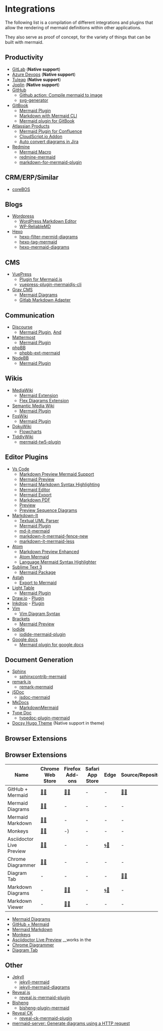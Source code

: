 # Integrations

The following list is a compilation of different integrations and plugins that allow the rendering of mermaid definitions within other applications. 

They also serve as proof of concept, for the variety of things that can be built with mermaid.


## Productivity

- [GitLab](https://docs.gitlab.com/ee/user/markdown.html#diagrams-and-flowcharts) (**Native support**)
- [Azure Devops](https://docs.microsoft.com/en-us/azure/devops/project/wiki/wiki-markdown-guidance?view=azure-devops#add-mermaid-diagrams-to-a-wiki-page) (**Native support**)
- [Tuleap](https://docs.tuleap.org/user-guide/writing-in-tuleap.html#graphs) (**Native support**)
- [Joplin](https://joplinapp.org) (**Native support**)
- [GitHub](https://github.com)
  - [Github action: Compile mermaid to image](https://github.com/neenjaw/compile-mermaid-markdown-action)
  - [svg-generator](https://github.com/SimonKenyonShepard/mermaidjs-github-svg-generator)
- [GitBook](http://gitbook.com)
  - [Mermaid Plugin](https://github.com/JozoVilcek/gitbook-plugin-mermaid)
  - [Markdown with Mermaid CLI](https://github.com/miao1007/gitbook-plugin-mermaid-cli)
  - [Mermaid plugin for GitBook](https://github.com/wwformat/gitbook-plugin-mermaid-pdf)
- [Atlassian Products](https://www.atlassian.com)
  - [Mermaid Plugin for Confluence](https://marketplace.atlassian.com/apps/1214124/mermaid-plugin-for-confluence?hosting=server&tab=overview)
  - [CloudScript.io Addon](https://marketplace.atlassian.com/apps/1219878/cloudscript-io-mermaid-addon?hosting=cloud&tab=overview)
  - [Auto convert diagrams in Jira](https://github.com/coddingtonbear/jirafs-mermaid)
- [Redmine](https://redmine.org)
  - [Mermaid Macro](https://www.redmine.org/plugins/redmine_mermaid_macro)
  - [redmine-mermaid](https://github.com/styz/redmine_mermaid)
  - [markdown-for-mermaid-plugin](https://github.com/jamieh-mongolian/markdown-for-mermaid-plugin)

## CRM/ERP/Similar

  - [coreBOS](http://blog.corebos.org/blog/december2019)

## Blogs

- [Wordpress](https://wordpress.org)
  - [WordPress Markdown Editor](https://wordpress.org/plugins/wp-githuber-md)
  - [WP-ReliableMD](https://wordpress.org/plugins/wp-reliablemd/)
- [Hexo](https://hexo.io)
  - [hexo-filter-mermid-diagrams](https://github.com/webappdevelp/hexo-filter-mermaid-diagrams)
  - [hexo-tag-mermaid](https://github.com/JameChou/hexo-tag-mermaid)
  - [hexo-mermaid-diagrams](https://github.com/mslxl/hexo-mermaid-diagrams)

## CMS

- [VuePress](https://vuepress.vuejs.org/)
  - [Plugin for Mermaid.js](https://github.com/eFrane/vuepress-plugin-mermaidjs)
  - [vuepress-plugin-mermaidjs-cli](https://github.com/gwleclerc/vuepress-plugin-mermaidjs-cli)
- [Grav CMS](https://getgrav.org/)
  - [Mermaid Diagrams](https://github.com/DanielFlaum/grav-plugin-mermaid-diagrams)
  - [Gitlab Markdown Adapter](https://github.com/Goutte/grav-plugin-gitlab-markdown-adapter)

## Communication

- [Discourse](https://discourse.org)
  - [Mermaid Plugin](https://github.com/pnewell/discourse-mermaid), [And](https://github.com/unfoldingWord-dev/discourse-mermaid)
- [Mattermost](https://mattermost.com/)
  - [Mermaid Plugin](https://github.com/SpikeTings/Mermaid)
- [phpBB](https://phpbb.com)
  - [phpbb-ext-mermaid](https://github.com/AlfredoRamos/phpbb-ext-mermaid)
- [NodeBB](https://nodebb.org)
  - [Mermaid Plugin](https://www.npmjs.com/package/nodebb-plugin-mermaid)

## Wikis

- [MediaWiki](https://www.mediawiki.org)
  - [Mermaid Extension](https://www.mediawiki.org/wiki/Extension:Mermaid)
  - [Flex Diagrams Extension](https://www.mediawiki.org/wiki/Extension:Flex_Diagrams)
- [Semantic Media Wiki](https://semantic-mediawiki.org)
  - [Mermaid Plugin](https://github.com/SemanticMediaWiki/Mermaid)
- [FosWiki](https://foswiki.org)
  - [Mermaid Plugin](https://foswiki.org/Extensions/MermaidPlugin)
- [DokuWiki](https://dokuwiki.org)
  - [Flowcharts](https://www.dokuwiki.org/plugin:flowcharts?s[]=mermaid)
- [TiddlyWiki](https://tiddlywiki.com/)
  - [mermaid-tw5-plugin](https://github.com/michaeljmcd/mermaid-tw5-plugin)

## Editor Plugins

- [Vs Code](https://code.visualstudio.com/)
  - [Markdown Preview Mermaid Support](https://marketplace.visualstudio.com/items?itemName=bierner.markdown-mermaid)
  - [Mermaid Preview](https://marketplace.visualstudio.com/items?itemName=vstirbu.vscode-mermaid-preview)
  - [Mermaid Markdown Syntax Highlighting](https://marketplace.visualstudio.com/items?itemName=bpruitt-goddard.mermaid-markdown-syntax-highlighting)
  - [Mermaid Editor](https://marketplace.visualstudio.com/items?itemName=tomoyukim.vscode-mermaid-editor)
  - [Mermaid Export](https://marketplace.visualstudio.com/items?itemName=Gruntfuggly.mermaid-export)
  - [Markdown PDF](https://marketplace.visualstudio.com/items?itemName=yzane.markdown-pdf)
  - [Preview](https://marketplace.visualstudio.com/items?itemName=searKing.preview-vscode)
  - [Preview Sequence Diagrams](https://marketplace.visualstudio.com/items?itemName=arichika.previewseqdiag-vscode)
- [Markdown-It](https://github.com/markdown-it/markdown-it)
  - [Textual UML Parser](https://github.com/manastalukdar/markdown-it-textual-uml)
  - [Mermaid Plugin](https://github.com/tylingsoft/markdown-it-mermaid)
  - [md-it-mermaid](https://github.com/iamcco/md-it-mermaid)
  - [markdown-it-mermaid-fence-new](https://github.com/Revomatico/markdown-it-mermaid-fence-new)
  - [markdown-it-mermaid-less](https://github.com/searKing/markdown-it-mermaid-less)
- [Atom](https://atom.io)
  - [Markdown Preview Enhanced](https://atom.io/packages/markdown-preview-enhanced)
  - [Atom Mermaid](https://atom.io/packages/atom-mermaid)
  - [Language Mermaid Syntax Highlighter](https://atom.io/packages/language-mermaid)
- [Sublime Text 3](https://sublimetext.com)
  - [Mermaid Package](https://packagecontrol.io/packages/Mermaid)
- [Astah](http://astah.net)
  - [Export to Mermaid](https://github.com/Avens666/Astah_Jude_UML_export_to_Markdown-mermaid-Plantuml-)
- [Light Table](http://lighttable.com/)
  - [Mermaid Plugin](https://github.com/cldwalker/Mermaid)
- [Draw.io](http://draw.io) - [Plugin](https://github.com/nopeslide/drawio_mermaid_plugin)
- [Inkdrop](http://inkdrop.app) - [Plugin](https://github.com/inkdropapp/inkdrop-mermaid)
- [Vim](https://vim.org)
  - [Vim Diagram Syntax](https://github.com/zhaozg/vim-diagram)
- [Brackets](http://brackets.io/)
  - [Mermaid Preview](https://s3.amazonaws.com/extend.brackets/alanhohn.mermaid-preview/alanhohn.mermaid-preview-1.0.2.zip)
- [Iodide](https://github.com/iodide-project/iodide)
  - [iodide-mermaid-plugin](https://github.com/iodide-project/iodide-mermaid-plugin)
- [Google docs](https://docs.google.com/)
  - [Mermaid plugin for google docs](https://workspace.google.com/marketplace/app/mermaid/636321283856)

## Document Generation

- [Sphinx](https://www.sphinx-doc.org/en/master/)
  - [sphinxcontrib-mermaid](https://github.com/mgaitan/sphinxcontrib-mermaid)
- [remark.js](https://remark.js.org/)
  - [remark-mermaid](https://github.com/temando/remark-mermaid)
- [jSDoc](https://jsdoc.app/)
  - [jsdoc-mermaid](https://github.com/Jellyvision/jsdoc-mermaid)
- [MkDocs](https://mkdocs.org)
  - [MarkdownMermaid](https://github.com/sebastienwarin/mkdocs-mermaid-plugin)
- [Type Doc](https://typedoc.org/)
  - [typedoc-plugin-mermaid](https://www.npmjs.com/package/typedoc-plugin-mermaid)
- [Docsy Hugo Theme](https://www.docsy.dev/docs/adding-content/lookandfeel/#diagrams-with-mermaid) (Native support in theme)

## Browser Extensions

## Browser Extensions
| Name | Chrome Web Store | Firefox Add-ons | Safari App Store | Edge | Source/Repository | 
| -- | -- | -- | -- | -- | -- |
| GitHub + Mermaid | [🎡🔗](https://chrome.google.com/webstore/detail/github-%20-mermaid/goiiopgdnkogdbjmncgedmgpoajilohe) | [🦊🔗](https://addons.mozilla.org/firefox/addon/github-mermaid/) | - | - |  [🐙🔗](https://github.com/BackMarket/github-mermaid-extension)
| Mermaid Diagrams | [🎡🔗](https://chrome.google.com/webstore/detail/mermaid-diagrams/phfcghedmopjadpojhmmaffjmfiakfil) | - | - | - | - |
|Mermaid Markdown | [🎡🔗](https://chrome.google.com/webstore/detail/mermaid-markdown/mboeoikjijmjcjgpccghbcoegikliijg) | - | - | - | - |
| Monkeys | [🎡🔗](https://chrome.google.com/webstore/detail/monkeys-mermaid-for-githu/cplfdpoajbclbgphaphphcldamfkjlgi) | -) | - | - | - |
| Asciidoctor Live Preview | [🎡🔗](https://chrome.google.com/webstore/detail/asciidoctorjs-live-previe/iaalpfgpbocpdfblpnhhgllgbdbchmia) | - | - | [🌀🔗](https://microsoftedge.microsoft.com/addons/detail/asciidoctorjs-live-previ/pefkelkanablhjdekgdahplkccnbdggd?hl=en-US) | -|
| Chrome Diagrammer| [🎡🔗](https://chrome.google.com/webstore/detail/chrome-diagrammer/bkpbgjmkomfoakfklcjeoegkklgjnnpk) | - |- | - | - |
| Diagram Tab| -| - | - | - | [🐙🔗](https://github.com/khafast/diagramtab)  |
| Markdown Diagrams| - | [🦊🔗](https://addons.mozilla.org/en-US/firefox/addon/markdown-diagrams/) | - | [🌀🔗](https://microsoftedge.microsoft.com/addons/detail/markdown-diagrams/hceenoomhhdkjjijnmlclkpenkapfihe) | - |
| Markdown Viewer| - | [🦊🔗](https://addons.mozilla.org/en-US/firefox/addon/markdown-viewer-chrome/) | - | - | - |

- [Mermaid Diagrams](https://chrome.google.com/webstore/detail/mermaid-diagrams/phfcghedmopjadpojhmmaffjmfiakfil)
- [GitHub + Mermaid](https://chrome.google.com/webstore/detail/github-%2B-mermaid/goiiopgdnkogdbjmncgedmgpoajilohe)
- [Mermaid Markdown](https://chrome.google.com/webstore/detail/mermaid-markdown/mboeoikjijmjcjgpccghbcoegikliijg)
- [Monkeys](https://chrome.google.com/webstore/detail/monkeys-mermaid-for-githu/cplfdpoajbclbgphaphphcldamfkjlgi)
- [Asciidoctor Live Preview](https://chrome.google.com/webstore/detail/asciidoctorjs-live-previe/iaalpfgpbocpdfblpnhhgllgbdbchmia) __works in the 
- [Chrome Diagrammer](https://chrome.google.com/webstore/detail/chrome-diagrammer/bkpbgjmkomfoakfklcjeoegkklgjnnpk)
- [Diagram Tab](https://github.com/khafast/diagramtab)

## Other
- [Jekyll](https://jekyllrb.com/)
  - [jekyll-mermaid](https://rubygems.org/gems/jekyll-mermaid)
  - [jekyll-mermaid-diagrams](https://github.com/fuzhibo/jekyll-mermaid-diagrams)
- [Reveal.js](https://github.com/hakimel/reveal.js)
  - [reveal.js-mermaid-plugin](https://github.com/ludwick/reveal.js-mermaid-plugin)
- [Bisheng](https://www.npmjs.com/package/bisheng)
  - [bisheng-plugin-mermaid](https://github.com/yct21/bisheng-plugin-mermaid)
- [Reveal CK](https://github.com/jedcn/reveal-ck)
  - [reveal-ck-mermaid-plugin](https://github.com/tmtm/reveal-ck-mermaid-plugin)
- [mermaid-server: Generate diagrams using a HTTP request](https://github.com/TomWright/mermaid-server)
